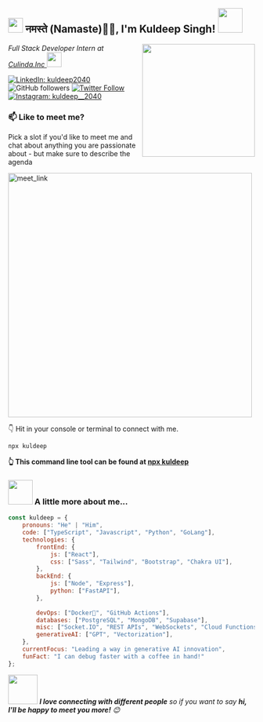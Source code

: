 <h2><img src="https://emojis.slackmojis.com/emojis/images/1531849430/4246/blob-sunglasses.gif?1531849430" width="30"/> नमस्ते (Namaste)🙏🏻, I'm Kuldeep Singh! <img src="https://media.giphy.com/media/12oufCB0MyZ1Go/giphy.gif" width="50"></h2>
<img align='right' src="https://media.giphy.com/media/M9gbBd9nbDrOTu1Mqx/giphy.gif" width="230">
<p><em>Full Stack Developer Intern at <a href="https://culinda.io/">Culinda.Inc
</a><img src="https://media.giphy.com/media/WUlplcMpOCEmTGBtBW/giphy.gif" width="30"> 
</em></p>

[![LinkedIn: kuldeep2040](https://img.shields.io/badge/-kuldeep2040-blue?style=flat-square&logo=Linkedin&logoColor=white&link=https://www.linkedin.com/in/kuldeep2040/)](https://www.linkedin.com/in/kuldeep2040/)
![GitHub followers](https://img.shields.io/github/followers/kuldeep2040?label=Follow&style=social)
[![Twitter Follow](https://img.shields.io/twitter/follow/keep_si97160?label=Follow)](https://twitter.com/intent/follow?screen_name=keep_si97160)
[![Instagram: kuldeep__2040](https://img.shields.io/badge/-@kuldeep__2040-E4405F?style=flat-square&logo=instagram&logoColor=white&link=https://www.instagram.com/kuldeep__2040)](https://www.instagram.com/kuldeep__2040)

<!-- [![website](https://img.shields.io/badge/Website-46a2f1.svg?&style=flat-square&logo=Google-Chrome&logoColor=white&link=https://anmolsingh.me/)](https://anmolsingh.me/) -->

### 📫 Like to meet me?

Pick a slot if you'd like to meet me and chat about anything you are passionate about - but make sure to describe the agenda

<a href="https://calendly.com/kuldeepsinghks2040/30min" target="_blank"><img width="498" alt="meet_link" src="https://user-images.githubusercontent.com/15426564/144297439-f530f383-e73e-41e0-9914-a9b7d3f432e5.png"></a>

👇 Hit in your console or terminal to connect with me.

```bash
npx kuldeep
```
**👆 This command line tool can be found at [npx kuldeep](https://github.com/kuldeep2040/npx-card)**

### <img src="https://media.giphy.com/media/VgCDAzcKvsR6OM0uWg/giphy.gif" width="50"> A little more about me...  

```javascript
const kuldeep = {
    pronouns: "He" | "Him",
    code: ["TypeScript", "Javascript", "Python", "GoLang"],
    technologies: {
        frontEnd: {
            js: ["React"],
            css: ["Sass", "Tailwind", "Bootstrap", "Chakra UI"],
        },
        backEnd: {
            js: ["Node", "Express"],
            python: ["FastAPI"],
        },
        
        devOps: ["Docker🐳", "GitHub Actions"],
        databases: ["PostgreSQL", "MongoDB", "Supabase"],
        misc: ["Socket.IO", "REST APIs", "WebSockets", "Cloud Functions"],
        generativeAI: ["GPT", "Vectorization"],
    },
    currentFocus: "Leading a way in generative AI innovation",
    funFact: "I can debug faster with a coffee in hand!"
};
```

<img src="https://media.giphy.com/media/LnQjpWaON8nhr21vNW/giphy.gif" width="60"> <em><b>I love connecting with different people</b> so if you want to say <b>hi, I'll be happy to meet you more!</b> 😊</em>
